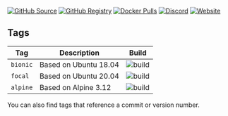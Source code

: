[![GitHub Source](https://img.shields.io/badge/github-source-ffb64c?style=flat-square&logo=github&logoColor=white&labelColor=757575)](https://github.com/hotio/base)
[![GitHub Registry](https://img.shields.io/badge/github-registry-ffb64c?style=flat-square&logo=github&logoColor=white&labelColor=757575)](https://github.com/orgs/hotio/packages/container/package/base)
[![Docker Pulls](https://img.shields.io/docker/pulls/hotio/base?color=ffb64c&style=flat-square&label=pulls&logo=docker&logoColor=white&labelColor=757575)](https://hub.docker.com/r/hotio/base)
[![Discord](https://img.shields.io/discord/610068305893523457?style=flat-square&color=ffb64c&label=discord&logo=discord&logoColor=white&labelColor=757575)](https://hotio.dev/discord)
[![Website](https://img.shields.io/badge/website-hotio.dev-ffb64c?style=flat-square&labelColor=757575)](https://hotio.dev/containers/base)

## Tags

| Tag        | Description           | Build |
| -----------|-----------------------|-------|
| `bionic`   | Based on Ubuntu 18.04 | ![build](https://img.shields.io/github/workflow/status/hotio/base/build/bionic?style=flat-square&label=) |
| `focal`    | Based on Ubuntu 20.04 | ![build](https://img.shields.io/github/workflow/status/hotio/base/build/focal?style=flat-square&label=) |
| `alpine`   | Based on Alpine 3.12  | ![build](https://img.shields.io/github/workflow/status/hotio/base/build/alpine?style=flat-square&label=) |

You can also find tags that reference a commit or version number.

